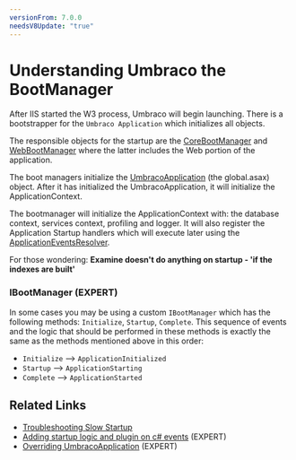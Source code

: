 ```yaml
---
versionFrom: 7.0.0
needsV8Update: "true"
---
```


# Understanding Umbraco the BootManager

After IIS started the W3 process, Umbraco will begin launching.  There is a bootstrapper for the `Umbraco Application` which initializes all objects.

The responsible objects for the startup are the [CoreBootManager](https://our.umbraco.com/apidocs/v7/csharp/api/Umbraco.Core.CoreBootManager.html) and [WebBootManager](https://our.umbraco.com/apidocs/v7/csharp/api/Umbraco.Web.WebBootManager.html) where the latter includes the Web portion of the application.

The boot managers initialize the [UmbracoApplication](https://our.umbraco.com/apidocs/v7/csharp/api/Umbraco.Web.UmbracoApplication.html) (the global.asax) object.  After it has initialized the UmbracoApplication, it will initialize the ApplicationContext.

The bootmanager will initialize the ApplicationContext with: the database context, services context, profiling and logger. It will also register the Application Startup handlers which will execute later using the [ApplicationEventsResolver](https://our.umbraco.com/apidocs/v7/csharp/api/Umbraco.Core.ObjectResolution.ApplicationEventsResolver.html).

For those wondering: **Examine doesn't do anything on startup - 'if the indexes are built'**

### IBootManager (EXPERT)

In some cases you may be using a custom `IBootManager` which has the following methods: `Initialize`, `Startup`, `Complete`. This sequence of events and the logic that should be performed in these methods is exactly the same as the methods mentioned above in this order:
* `Initialize` --> `ApplicationInitialized`
* `Startup` --> `ApplicationStarting`
* `Complete` --> `ApplicationStarted`

## Related Links
* [Troubleshooting Slow Startup](Troubleshooting-Slow-Startup.md)
* [Adding startup logic and plugin on c# events](Application-Startup.md) (EXPERT)
* [Overriding UmbracoApplication](Extending-UmbracoApplication.md) (EXPERT)
